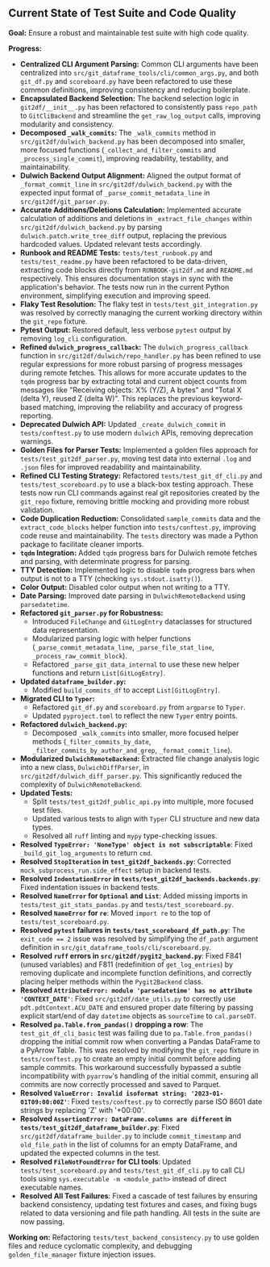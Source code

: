 ## Current State of Test Suite and Code Quality

**Goal:** Ensure a robust and maintainable test suite with high code quality.

**Progress:**
- **Centralized CLI Argument Parsing:** Common CLI arguments have been centralized into `src/git_dataframe_tools/cli/common_args.py`, and both `git_df.py` and `scoreboard.py` have been refactored to use these common definitions, improving consistency and reducing boilerplate.
- **Encapsulated Backend Selection:** The backend selection logic in `git2df/__init__.py` has been refactored to consistently pass `repo_path` to `GitCliBackend` and streamline the `get_raw_log_output` calls, improving modularity and consistency.
- **Decomposed `_walk_commits`:** The `_walk_commits` method in `src/git2df/dulwich_backend.py` has been decomposed into smaller, more focused functions (`_collect_and_filter_commits` and `_process_single_commit`), improving readability, testability, and maintainability.
- **Dulwich Backend Output Alignment:** Aligned the output format of `_format_commit_line` in `src/git2df/dulwich_backend.py` with the expected input format of `_parse_commit_metadata_line` in `src/git2df/git_parser.py`.
- **Accurate Additions/Deletions Calculation:** Implemented accurate calculation of additions and deletions in `_extract_file_changes` within `src/git2df/dulwich_backend.py` by parsing `dulwich.patch.write_tree_diff` output, replacing the previous hardcoded values. Updated relevant tests accordingly.
- **Runbook and README Tests:** `tests/test_runbook.py` and `tests/test_readme.py` have been refactored to be data-driven, extracting code blocks directly from `RUNBOOK-git2df.md` and `README.md` respectively. This ensures documentation stays in sync with the application's behavior. The tests now run in the current Python environment, simplifying execution and improving speed.
- **Flaky Test Resolution:** The flaky test in `tests/test_git_integration.py` was resolved by correctly managing the current working directory within the `git_repo` fixture.
- **Pytest Output:** Restored default, less verbose `pytest` output by removing `log_cli` configuration.
- **Refined `dulwich_progress_callback`:** The `dulwich_progress_callback` function in `src/git2df/dulwich/repo_handler.py` has been refined to use regular expressions for more robust parsing of progress messages during remote fetches. This allows for more accurate updates to the `tqdm` progress bar by extracting total and current object counts from messages like "Receiving objects: X% (Y/Z), A bytes" and "Total X (delta Y), reused Z (delta W)". This replaces the previous keyword-based matching, improving the reliability and accuracy of progress reporting.
- **Deprecated Dulwich API:** Updated `_create_dulwich_commit` in `tests/conftest.py` to use modern `dulwich` APIs, removing deprecation warnings.
- **Golden Files for Parser Tests:** Implemented a golden files approach for `tests/test_git2df_parser.py`, moving test data into external `.log` and `.json` files for improved readability and maintainability.
- **Refined CLI Testing Strategy:** Refactored `tests/test_git_df_cli.py` and `tests/test_scoreboard.py` to use a black-box testing approach. These tests now run CLI commands against real git repositories created by the `git_repo` fixture, removing brittle mocking and providing more robust validation.
- **Code Duplication Reduction:** Consolidated `sample_commits` data and the `extract_code_blocks` helper function into `tests/conftest.py`, improving code reuse and maintainability. The `tests` directory was made a Python package to facilitate cleaner imports.
- **`tqdm` Integration:** Added `tqdm` progress bars for Dulwich remote fetches and parsing, with determinate progress for parsing.
- **TTY Detection:** Implemented logic to disable `tqdm` progress bars when output is not to a TTY (checking `sys.stdout.isatty()`).
- **Color Output:** Disabled color output when not writing to a TTY.
- **Date Parsing:** Improved date parsing in `DulwichRemoteBackend` using `parsedatetime`.
- **Refactored `git_parser.py` for Robustness:**
    - Introduced `FileChange` and `GitLogEntry` dataclasses for structured data representation.
    - Modularized parsing logic with helper functions (`_parse_commit_metadata_line`, `_parse_file_stat_line`, `_process_raw_commit_block`).
    - Refactored `_parse_git_data_internal` to use these new helper functions and return `List[GitLogEntry]`.
- **Updated `dataframe_builder.py`:**
    - Modified `build_commits_df` to accept `List[GitLogEntry]`.
- **Migrated CLI to `Typer`:**
    - Refactored `git_df.py` and `scoreboard.py` from `argparse` to `Typer`.
    - Updated `pyproject.toml` to reflect the new `Typer` entry points.
- **Refactored `dulwich_backend.py`:**
    - Decomposed `_walk_commits` into smaller, more focused helper methods (`_filter_commits_by_date`, `_filter_commits_by_author_and_grep`, `_format_commit_line`).
- **Modularized `DulwichRemoteBackend`:** Extracted file change analysis logic into a new class, `DulwichDiffParser`, in `src/git2df/dulwich_diff_parser.py`. This significantly reduced the complexity of `DulwichRemoteBackend`.
- **Updated Tests:**
    - Split `tests/test_git2df_public_api.py` into multiple, more focused test files.
    - Updated various tests to align with `Typer` CLI structure and new data types.
    - Resolved all `ruff` linting and `mypy` type-checking issues.
- **Resolved `TypeError: 'NoneType' object is not subscriptable`**: Fixed `_build_git_log_arguments` to return `cmd`.
- **Resolved `StopIteration` in `test_git2df_backends.py`**: Corrected `mock_subprocess_run.side_effect` setup in backend tests.
- **Resolved `IndentationError` in `tests/test_git2df_backends.backends.py`**: Fixed indentation issues in backend tests.
- **Resolved `NameError` for `Optional` and `List`**: Added missing imports in `tests/test_git_stats_pandas.py` and `tests/test_scoreboard.py`.
- **Resolved `NameError` for `re`**: Moved `import re` to the top of `tests/test_scoreboard.py`.
- **Resolved `pytest` failures in `tests/test_scoreboard_df_path.py`**: The `exit_code == 2` issue was resolved by simplifying the `df_path` argument definition in `src/git_dataframe_tools/cli/scoreboard.py`.
- **Resolved `ruff` errors in `src/git2df/pygit2_backend.py`**: Fixed F841 (unused variables) and F811 (redefinition of `get_log_entries`) by removing duplicate and incomplete function definitions, and correctly placing helper methods within the `Pygit2Backend` class.
- **Resolved `AttributeError: module 'parsedatetime' has no attribute 'CONTEXT_DATE'`**: Fixed `src/git2df/date_utils.py` to correctly use `pdt.pdtContext.ACU_DATE` and ensured proper date filtering by passing explicit start/end of day `datetime` objects as `sourceTime` to `cal.parseDT`.
- **Resolved `pa.Table.from_pandas()` dropping a row**: The `test_git_df_cli_basic` test was failing due to `pa.Table.from_pandas()` dropping the initial commit row when converting a Pandas DataFrame to a PyArrow Table. This was resolved by modifying the `git_repo` fixture in `tests/conftest.py` to create an empty initial commit before adding sample commits. This workaround successfully bypassed a subtle incompatibility with `pyarrow`'s handling of the initial commit, ensuring all commits are now correctly processed and saved to Parquet.
- **Resolved `ValueError: Invalid isoformat string: '2023-01-01T09:00:00Z'`**: Fixed `tests/conftest.py` to correctly parse ISO 8601 date strings by replacing 'Z' with '+00:00'.
- **Resolved `AssertionError: DataFrame.columns are different` in `tests/test_git2df_dataframe_builder.py`**: Fixed `src/git2df/dataframe_builder.py` to include `commit_timestamp` and `old_file_path` in the list of columns for an empty DataFrame, and updated the expected columns in the test.
- **Resolved `FileNotFoundError` for CLI tools**: Updated `tests/test_scoreboard.py` and `tests/test_git_df_cli.py` to call CLI tools using `sys.executable -m <module_path>` instead of direct executable names.
- **Resolved All Test Failures**: Fixed a cascade of test failures by ensuring backend consistency, updating test fixtures and cases, and fixing bugs related to data versioning and file path handling. All tests in the suite are now passing.

**Working on:** Refactoring `tests/test_backend_consistency.py` to use golden files and reduce cyclomatic complexity, and debugging `golden_file_manager` fixture injection issues.
